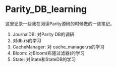 # Parity_DB_learning
这里记录一些我在阅读Parity源码的时候做的一些笔记。

1. JournalDB: 对Parity DB的调研
2. 对db.rs的学习
3. CacheManager: 对 cache_manager.rs的学习
4. Bloom: 对Bloom(布隆过滤器)的学习
5. State: 对State和StateDB的学习
